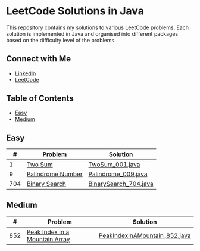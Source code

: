 # LeetCode Solutions in Java

This repository contains my solutions to various LeetCode problems. Each solution is implemented in Java and organised into different packages based on the difficulty level of the problems.

## Connect with Me

- [LinkedIn](https://www.linkedin.com/in/sydur-rahman/)
- [LeetCode](https://leetcode.com/sydurrahman/)

## Table of Contents

- [Easy](#easy)
- [Medium](#medium)

## Easy

| # | Problem | Solution |
|---|---------|----------|
| 1 | [Two Sum](https://leetcode.com/problems/two-sum/) | [TwoSum_001.java](src/com/leetcode/easy/TwoSum_001.java) |
| 9 | [Palindrome Number](https://leetcode.com/problems/palindrome-number/) | [Palindrome_009.java](src/com/leetcode/easy/Palindrome_009.java) |
| 704 | [Binary Search](https://leetcode.com/problems/binary-search/) | [BinarySearch_704.java](src/com/leetcode/easy/BinarySearch_704.java) |

## Medium

| # | Problem | Solution |
|---|---------|----------|
| 852 | [Peak Index in a Mountain Array](https://leetcode.com/problems/peak-index-in-a-mountain-array/) | [PeakIndexInAMountain_852.java](src/com/leetcode/medium/PeakIndexInAMountain_852.java) |
